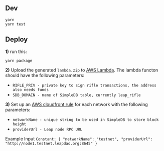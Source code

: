## Dev

```
yarn
yarn test
```

## Deploy

**1)** run this:
  ```
  yarn package
  ```

**2)** Upload the generated `lambda.zip` to [AWS Lambda](https://eu-west-1.console.aws.amazon.com/lambda/home?region=eu-west-1#/functions/sniperRifle). The lambda functon should have the following parameters:
  - `RIFLE_PRIV - private key to sign rifle transactions, the address also needs funds`
  - `SDB_DOMAIN - name of SimpleDB table, currently leap_rifle`

**3)** Set up an [AWS cloudfront rule](https://eu-west-1.console.aws.amazon.com/cloudwatch/home?region=eu-west-1#rules:name=sniperRifleTestnet) for each network with the following parameters:
  - `networkName - unique string to be used in SimpleDB to store block height`
  - `providerUrl - Leap node RPC URL`

  Example Input `Constant: { "networkName": "testnet", "providerUrl": "http://node1.testnet.leapdao.org:8645" }`

